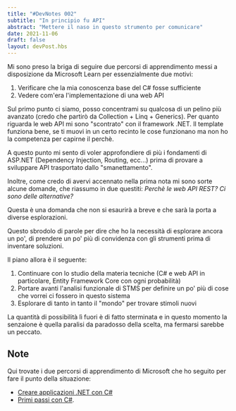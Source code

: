 ```yaml
---
title: "#DevNotes 002"
subtitle: "In principio fu API"
abstract: "Mettere il naso in questo strumento per comunicare"
date: 2021-11-06
draft: false
layout: devPost.hbs
---
```

Mi sono preso la briga di seguire due percorsi di apprendimento messi a disposizione da Microsoft Learn per essenzialmente due motivi:
1. Verificare che la mia conoscenza base del C# fosse sufficiente
2. Vedere com'era l'implementazione di una web API

Sul primo punto ci siamo, posso concentrami su qualcosa di un pelino più avanzato (credo che partirò da Collection + Linq + Generics).
Per quanto riguarda le web API mi sono "scontrato" con il framework .NET. Il template funziona bene, se ti muovi in un certo recinto le cose funzionano ma non ho la competenza per capirne il perchè.

A questo punto mi sento di voler approfondiere di più i fondamenti di ASP.NET (Dependency Injection, Routing, ecc...) prima di provare a sviluppare API trasportato dallo "smanettamento".

Inoltre, come credo di avervi accennato nella prima nota mi sono sorte alcune domande, che riassumo in due questiti:
*Perchè le web API REST? Ci sono delle alternative?*

Questa è una domanda che non si esaurirà a breve e che sarà la porta a diverse esplorazioni.

Questo sbrodolo di parole per dire che ho la necessità di esplorare ancora un po', di prendere un po' più di convidenza con gli strumenti prima di inventare soluzioni.

Il piano allora è il seguente:
1. Continuare con lo studio della materia tecniche (C# e web API in particolare, Entity Framework Core con ogni probabilità)
2. Portare avanti l'analisi funzionale di STMS per definire un po' più di cose che vorrei ci fossero in questo sistema
3. Esplorare di tanto in tanto il "mondo" per trovare stimoli nuovi

La quantità di possibilità lì fuori è di fatto sterminata e in questo momento la senzaione è quella paralisi da paradosso della scelta, ma fermarsi sarebbe un peccato.

## Note
Qui trovate i due percorsi di apprendimento di Microsoft che ho seguito per fare il punto della situazione: 
- [Creare applicazioni .NET con C#](https://docs.microsoft.com/it-it/learn/paths/build-dotnet-applications-csharp/?source=learn)
- [Primi passi con C#](https://docs.microsoft.com/en-us/learn/paths/csharp-first-steps/).